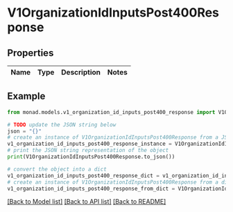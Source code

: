 # V1OrganizationIdInputsPost400Response


## Properties

Name | Type | Description | Notes
------------ | ------------- | ------------- | -------------

## Example

```python
from monad.models.v1_organization_id_inputs_post400_response import V1OrganizationIdInputsPost400Response

# TODO update the JSON string below
json = "{}"
# create an instance of V1OrganizationIdInputsPost400Response from a JSON string
v1_organization_id_inputs_post400_response_instance = V1OrganizationIdInputsPost400Response.from_json(json)
# print the JSON string representation of the object
print(V1OrganizationIdInputsPost400Response.to_json())

# convert the object into a dict
v1_organization_id_inputs_post400_response_dict = v1_organization_id_inputs_post400_response_instance.to_dict()
# create an instance of V1OrganizationIdInputsPost400Response from a dict
v1_organization_id_inputs_post400_response_from_dict = V1OrganizationIdInputsPost400Response.from_dict(v1_organization_id_inputs_post400_response_dict)
```
[[Back to Model list]](../README.md#documentation-for-models) [[Back to API list]](../README.md#documentation-for-api-endpoints) [[Back to README]](../README.md)


